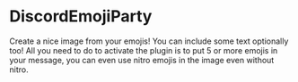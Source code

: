 # DiscordEmojiParty

Create a nice image from your emojis! You can include some text optionally too!
All you need to do to activate the plugin is to put 5 or more emojis in your message, you can even use nitro emojis in the image even without nitro.
